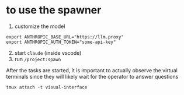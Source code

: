# to use the spawner

1. customize the model
```
export ANTHROPIC_BASE_URL="https://llm.proxy"
export ANTHROPIC_AUTH_TOKEN="some-api-key"
```

2. start `claude` (inside vscode)
3. run `/project:spawn`

After the tasks are started, it is important to actually observe the virtual terminals since they will likely wait for the operator to answer questions
```
tmux attach -t visual-interface
```